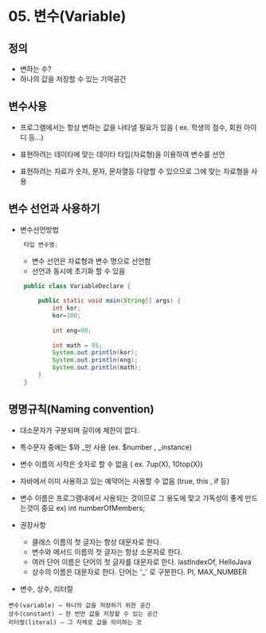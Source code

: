 # 05. 변수(Variable)
##  정의 
  * 변하는 수?
  * 하나의 값을 저장할 수 있는 기억공간


##  변수사용

* 프로그램에서는 항상 변하는 값을 나타낼 필요가 있음
  ( ex. 학생의 점수, 회원 아이디 등...)

* 표현하려는 데이타에 맞는 데이타 타입(자료형)을 이용하여 변수를 선언

* 표현하려는 자료가 숫자, 문자, 문자열등 다양할 수 있으므로 그에 맞는 자료형을 사용

## 변수 선언과 사용하기 
* 변수선언방법
   ```java
	타입 변수명;
   ```
     
   + 변수 선언은 자료형과 변수 명으로 선언함
   + 선언과 동시에 초기화 할 수 있음
   ```java
	public class VariableDeclare {
	
		public static void main(String[] args) {
			int kor;
			kor=100;
	
			int eng=90;	
			
			int math = 95;
			System.out.println(kor);
			System.out.println(eng);
			System.out.println(math);
		}
 	}
   ```

## 명명규칙(Naming convention)
 * 대소문자가 구분되며 길이에 제한이 없다.
 * 특수문자 중에는 $와 _만 사용 (ex. $number , _instance)
 * 변수 이름의 시작은 숫자로 할 수 없음 ( ex. 7up(X), 10top(X))
 * 자바에서 이미 사용하고 있는 예약어는 사용할 수 없음 (true, this , if 등)
 * 변수 이름은 프로그램내에서 사용되는 것이므로 그 용도에 맞고 가독성이 좋게 만드는것이 중요
    ex) int numberOfMembers;
 
 * 권장사항
   + 클래스 이름의 첫 글자는 항상 대문자로 한다.
   + 변수와 메서드 이름의 첫 글자는 항상 소문자로 한다.
   + 여러 단어 이름은 단어의 첫 글자를 대문자로 한다.
   	lastIndexOf, HelloJava
   + 상수의 이름은 대문자로 한다. 단어는 '_' 로 구분한다.
	PI, MAX_NUMBER

  * 변수, 상수, 리터럴
```
변수(variable) – 하나의 값을 저장하기 위한 공간
상수(constant) – 한 번만 값을 저장할 수 있는 공간
리터럴(literal) – 그 자체로 값을 의미하는 것
```
